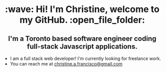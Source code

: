 <h1 align="center">:wave:  Hi! I'm Christine, welcome to my GitHub.  :open_file_folder:</h1>
<h2 align="center">I'm a Toronto based software engineer coding full-stack Javascript applications.</h3>


- I am a full stack web developer! I'm currently looking for freelance work.
- You can reach me at christine.a.francisco@gmail.com

<!---
ChristineFrancisco/ChristineFrancisco is a ✨ special ✨ repository because its `README.md` (this file) appears on your GitHub profile.
You can click the Preview link to take a look at your changes.
--->
